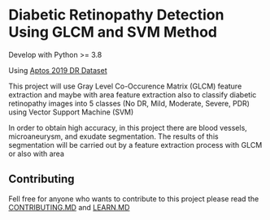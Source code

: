 # Diabetic Retinopathy Detection Using GLCM and SVM Method

Develop with Python >= 3.8

Using [Aptos 2019 DR Dataset](https://www.kaggle.com/competitions/aptos2019-blindness-detection)

This project will use Gray Level Co-Occurence Matrix (GLCM) feature extraction and maybe with area feature extraction also to classify diabetic retinopathy images into 5 classes (No DR, Mild, Moderate, Severe, PDR) using Vector Support Machine (SVM)

In order to obtain high accuracy, in this project there are blood vessels, microaneurysm, and exudate segmentation. The results of this segmentation will be carried out by a feature extraction process with GLCM or also with area

## Contributing

Fell free for anyone who wants to contribute to this project please read the [CONTRIBUTING.MD](https://github.com/Bangik/diabetic-retinopathy-ml/blob/master/CONTRIBUTING.md) and [LEARN.MD](https://github.com/Bangik/diabetic-retinopathy-ml/blob/master/LEARN.md)
